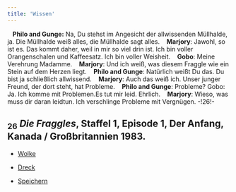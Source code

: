 ```yaml
---
title: 'Wissen'
---
```


&nbsp;&nbsp;&nbsp;**Philo and Gunge:** Na, Du stehst im Angesicht der allwissenden Müllhalde, ja. Die Müllhalde weiß alles, die Müllhalde sagt alles. &nbsp;&nbsp;&nbsp;**Marjory**: Jawohl, so ist es. Das kommt daher, weil in mir so viel drin ist. Ich bin voller Orangenschalen und Kaffeesatz. Ich bin voller Weisheit. &nbsp;&nbsp;&nbsp;**Gobo**: Meine Verehrung Madamme. &nbsp;&nbsp;&nbsp;**Marjory**: Und ich weiß, was diesem Fraggle wie ein Stein auf dem Herzen liegt. &nbsp;&nbsp;&nbsp;**Philo and Gunge**: Natürlich weißt Du das. Du bist ja schließlich allwissend. &nbsp;&nbsp;&nbsp;**Marjory**: Auch das weiß ich. Unser junger Freund, der dort steht, hat Probleme. &nbsp;&nbsp;&nbsp;**Philo and Gunge**: Probleme? Gobo: Ja. Ich komme mit Problemen.Es tut mir leid. Ehrlich. &nbsp;&nbsp;&nbsp;**Marjory**: Wieso, was muss dir daran leidtun. Ich verschlinge Probleme mit Vergnügen. -!26!-
## <sub class="subscript">**26**</sub> _Die Fraggles_, Staffel 1, Episode 1, Der Anfang, Kanada / Großbritannien 1983.

* [Wolke](Clouds_de)

* [Dreck](Dirt_de)

* [Speichern](Saving_de)

